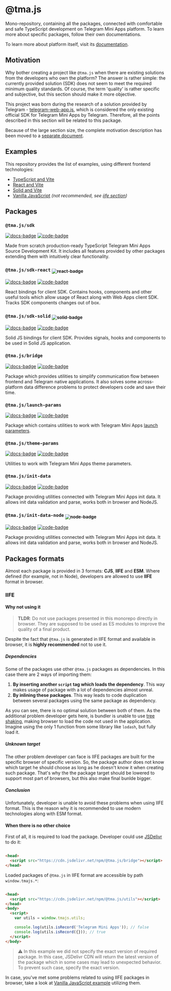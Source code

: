 [code-badge]: https://img.shields.io/badge/source-black?logo=github

[docs-badge]: https://img.shields.io/badge/documentation-blue?logo=gitbook&logoColor=white

[react-badge]: https://img.shields.io/badge/React-244654?logo=react&logoColor=61DAFB

[solid-badge]: https://img.shields.io/badge/Solid-203A59?logo=solid&logoColor=38659F

[node-badge]: https://img.shields.io/badge/Node-1f491f?logo=node.js&logoColor=339933

# @tma.js

Mono-repository, containing all the packages, connected with comfortable and safe TypeScript
development on Telegram Mini Apps platform. To learn more about specific packages, follow
their own documentations.

To learn more about platform itself, visit its [documentation](https://docs.telegram-mini-apps.com).

## Motivation

Why bother creating a project like `@tma.js` when there are existing solutions from the developers
who own the platform? The answer is rather simple: the currently provided solution (SDK) does not
seem to meet the required minimum quality standards. Of course, the term 'quality' is rather
specific and subjective, but this section should make it more objective.

This project was born during the research of a solution provided by
Telegram - [telegram-web-app.js](https://telegram.org/js/telegram-web-app.js), which is considered
the only existing official SDK for Telegram Mini Apps by Telegram. Therefore, all the points
described in this section will be related to this package.

Because of the large section size, the complete motivation description has been moved to a [separate
document](./MOTIVATION.md).

## Examples

This repository provides the list of examples, using different frontend technologies:

- [TypeScript and Vite](./apps/typescript-example)
- [React and Vite](./apps/react-sdk-example)
- [Solid and Vite](./apps/solid-sdk-example)
- [Vanilla JavaScript](./apps/vanilla-js-example) _(not recommended, see [iife section](#iife))_

## Packages

### `@tma.js/sdk`

[sdk-code]: packages/sdk

[sdk-docs]: https://docs.telegram-mini-apps.com/docs/libraries/tma-js-sdk

[![docs-badge]][sdk-docs]
[![code-badge]][sdk-code]

Made from scratch production-ready TypeScript Telegram Mini Apps Source Development Kit. It includes
all features provided by other packages extending them with intuitively clear functionality.

### `@tma.js/sdk-react` <sub>![react-badge]</sub>

[sdk-react-code]: packages/sdk-react

[sdk-react-docs]: https://docs.telegram-mini-apps.com/docs/libraries/tma-js-sdk-react

[![docs-badge]][sdk-react-docs]
[![code-badge]][sdk-react-code]

React bindings for client SDK. Contains hooks, components and other
useful tools which allow usage of React along with Web Apps client SDK.
Tracks SDK components changes out of box.

### `@tma.js/sdk-solid` <sub>![solid-badge]</sub>

[sdk-solid-code]: packages/sdk-solid

[sdk-solid-docs]: https://docs.telegram-mini-apps.com/docs/libraries/tma-js-sdk-solid

[![docs-badge]][sdk-solid-docs]
[![code-badge]][sdk-solid-code]

Solid JS bindings for client SDK. Provides signals, hooks and components to be used in Solid JS
application.

### `@tma.js/bridge`

[bridge-code]: packages/bridge

[bridge-docs]: https://docs.telegram-mini-apps.com/docs/libraries/tma-js-bridge

[![docs-badge]][bridge-docs]
[![code-badge]][bridge-code]

Package which provides utilities to simplify communication flow between frontend and Telegram native
applications. It also solves some across-platform data difference problems to protect developers
code and save their time.

### `@tma.js/launch-params`

[launch-params-code]: packages/launch-params

[launch-params-docs]: https://docs.telegram-mini-apps.com/docs/libraries/tma-js-launch-params

[![docs-badge]][launch-params-docs]
[![code-badge]][launch-params-code]

Package which contains utilities to work with Telegram Mini
Apps [launch parameters](https://docs.telegram-mini-apps.com/docs/launch-params/about).

### `@tma.js/theme-params`

[theme-params-code]: packages/theme-params

[theme-params-docs]: https://docs.telegram-mini-apps.com/docs/libraries/tma-js-theme-params

[![docs-badge]][theme-params-docs]
[![code-badge]][theme-params-code]

Utilities to work with Telegram Mini Apps theme parameters.

### `@tma.js/init-data`

[init-data-code]: packages/init-data

[init-data-docs]: https://docs.telegram-mini-apps.com/docs/libraries/tma-js-init-data

[![docs-badge]][init-data-docs]
[![code-badge]][init-data-code]

Package providing utilities connected with Telegram Mini Apps init data. It
allows init data validation and parse, works both in browser and NodeJS.

### `@tma.js/init-data-node` <sub>![node-badge]</sub>

[init-data-node-code]: packages/init-data-node

[init-data-node-docs]: https://docs.telegram-mini-apps.com/docs/libraries/tma-js-init-data-node

[![docs-badge]][init-data-node-docs]
[![code-badge]][init-data-node-code]

Package providing utilities connected with Telegram Mini Apps init data. It
allows init data validation and parse, works both in browser and NodeJS.

## Packages formats

Almost each package is provided in 3 formats: **CJS**, **IIFE** and **ESM**.
Where defined (for example, not in Node), developers are allowed to use **IIFE**
format in browser.

### IIFE

#### Why not using it

> **TLDR**: Do not use packages presented in this monorepo directly in browser. They are supposed to
> be used as ES modules to improve the quality of a final product.

Despite the fact that `@tma.js` is generated in IIFE format and available in browser, it is **highly
recommended** not to use it.

##### Dependencies

Some of the packages use other `@tma.js` packages as dependencies. In this case there are 2
ways of importing them:

1. **By inserting another `script` tag which loads the dependency**.
   This way makes usage of package with a lot of dependencies almost unreal.
2. **By inlining these packages**.
   This way leads to code duplication between several packages using the same package as dependency.

As you can see, there is no optimal solution between both of them. As the additional problem
developer gets here, is bundler is unable to
use [tree shaking](https://stackoverflow.com/questions/45884414/what-is-tree-shaking-and-why-would-i-need-it),
making browser to load the code not used in the application. Imagine using the only 1 function from
some library like `lodash`, but fully load it.

##### Unknown target

The other problem developer can face is IIFE packages are built for the specific browser of specific
version. So, the package author does not know which target he should choose as long as he doesn't
know it
when creating such package. That's why the the package target should be lowered to support most part
of browsers, but this also make final bunlde bigger.

##### Conclusion

Unfortunately, developer is unable to avoid these problems when using IIFE format. This is the
reason why it is recommended to use modern technologies along with ESM format.

#### When there is no other choice

First of all, it is required to load the package. Developer could
use [JSDelivr](https://www.jsdelivr.com/) to do it:

```html

<head>
  <script src="https://cdn.jsdelivr.net/npm/@tma.js/bridge"></script>
</head>
```

Loaded packages of `@tma.js` in IIFE format are accessible by path `window.tmajs.*`:

```html

<head>
  <script src="https://cdn.jsdelivr.net/npm/@tma.js/utils"></script>
</head>
<body>
  <script>
    var utils = window.tmajs.utils;

    console.log(utils.isRecord('Telegram Mini Apps')); // false
    console.log(utils.isRecord({})); // true
  </script>
</body>
```

> ⚠️ In this example we did not specify the exact version of required package. In this case,
> JSDelivr CDN will return the latest version of the package which in some cases may lead to
> unexpected behavior. To prevent such case, specify the exact version.

In case, you've met some problems related to using IIFE packages in browser, take a look at [Vanilla
JavaScript example](./apps/vanilla-js-example) utilizing them.
